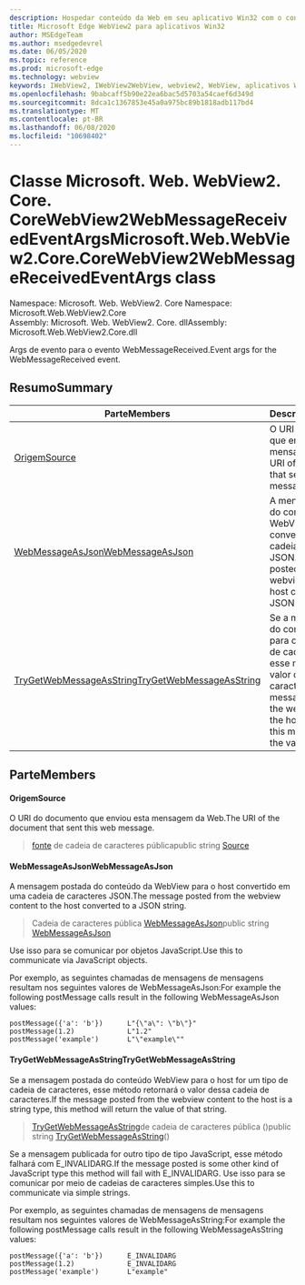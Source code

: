 ```yaml
---
description: Hospedar conteúdo da Web em seu aplicativo Win32 com o controle WebView2 do Microsoft Edge
title: Microsoft Edge WebView2 para aplicativos Win32
author: MSEdgeTeam
ms.author: msedgedevrel
ms.date: 06/05/2020
ms.topic: reference
ms.prod: microsoft-edge
ms.technology: webview
keywords: IWebView2, IWebView2WebView, webview2, WebView, aplicativos Win32, Win32, Edge, ICoreWebView2, ICoreWebView2Controller, controle do navegador, HTML Edge
ms.openlocfilehash: 9babcaff5b90e22ea6bac5d5703a54caef6d349d
ms.sourcegitcommit: 8dca1c1367853e45a0a975bc89b1818adb117bd4
ms.translationtype: MT
ms.contentlocale: pt-BR
ms.lasthandoff: 06/08/2020
ms.locfileid: "10698402"
---
```

# <span data-ttu-id="f69ac-104">Classe Microsoft. Web. WebView2. Core. CoreWebView2WebMessageReceivedEventArgs</span><span class="sxs-lookup"><span data-stu-id="f69ac-104">Microsoft.Web.WebView2.Core.CoreWebView2WebMessageReceivedEventArgs class</span></span> 

<span data-ttu-id="f69ac-105">Namespace: Microsoft. Web. WebView2. Core </span><span class="sxs-lookup"><span data-stu-id="f69ac-105">Namespace: Microsoft.Web.WebView2.Core</span></span>\
<span data-ttu-id="f69ac-106">Assembly: Microsoft. Web. WebView2. Core. dll</span><span class="sxs-lookup"><span data-stu-id="f69ac-106">Assembly: Microsoft.Web.WebView2.Core.dll</span></span>

<span data-ttu-id="f69ac-107">Args de evento para o evento WebMessageReceived.</span><span class="sxs-lookup"><span data-stu-id="f69ac-107">Event args for the WebMessageReceived event.</span></span>

## <span data-ttu-id="f69ac-108">Resumo</span><span class="sxs-lookup"><span data-stu-id="f69ac-108">Summary</span></span>

 <span data-ttu-id="f69ac-109">Parte</span><span class="sxs-lookup"><span data-stu-id="f69ac-109">Members</span></span>                        | <span data-ttu-id="f69ac-110">Descrições</span><span class="sxs-lookup"><span data-stu-id="f69ac-110">Descriptions</span></span>
--------------------------------|---------------------------------------------
[<span data-ttu-id="f69ac-111">Origem</span><span class="sxs-lookup"><span data-stu-id="f69ac-111">Source</span></span>](#source) | <span data-ttu-id="f69ac-112">O URI do documento que enviou esta mensagem da Web.</span><span class="sxs-lookup"><span data-stu-id="f69ac-112">The URI of the document that sent this web message.</span></span>
[<span data-ttu-id="f69ac-113">WebMessageAsJson</span><span class="sxs-lookup"><span data-stu-id="f69ac-113">WebMessageAsJson</span></span>](#webmessageasjson) | <span data-ttu-id="f69ac-114">A mensagem postada do conteúdo da WebView para o host convertido em uma cadeia de caracteres JSON.</span><span class="sxs-lookup"><span data-stu-id="f69ac-114">The message posted from the webview content to the host converted to a JSON string.</span></span>
[<span data-ttu-id="f69ac-115">TryGetWebMessageAsString</span><span class="sxs-lookup"><span data-stu-id="f69ac-115">TryGetWebMessageAsString</span></span>](#trygetwebmessageasstring) | <span data-ttu-id="f69ac-116">Se a mensagem postada do conteúdo WebView para o host for um tipo de cadeia de caracteres, esse método retornará o valor dessa cadeia de caracteres.</span><span class="sxs-lookup"><span data-stu-id="f69ac-116">If the message posted from the webview content to the host is a string type, this method will return the value of that string.</span></span>

## <span data-ttu-id="f69ac-117">Parte</span><span class="sxs-lookup"><span data-stu-id="f69ac-117">Members</span></span>

#### <span data-ttu-id="f69ac-118">Origem</span><span class="sxs-lookup"><span data-stu-id="f69ac-118">Source</span></span> 

<span data-ttu-id="f69ac-119">O URI do documento que enviou esta mensagem da Web.</span><span class="sxs-lookup"><span data-stu-id="f69ac-119">The URI of the document that sent this web message.</span></span>

> <span data-ttu-id="f69ac-120">[fonte](#source) de cadeia de caracteres pública</span><span class="sxs-lookup"><span data-stu-id="f69ac-120">public string [Source](#source)</span></span>

#### <span data-ttu-id="f69ac-121">WebMessageAsJson</span><span class="sxs-lookup"><span data-stu-id="f69ac-121">WebMessageAsJson</span></span> 

<span data-ttu-id="f69ac-122">A mensagem postada do conteúdo da WebView para o host convertido em uma cadeia de caracteres JSON.</span><span class="sxs-lookup"><span data-stu-id="f69ac-122">The message posted from the webview content to the host converted to a JSON string.</span></span>

> <span data-ttu-id="f69ac-123">Cadeia de caracteres pública [WebMessageAsJson](#webmessageasjson)</span><span class="sxs-lookup"><span data-stu-id="f69ac-123">public string [WebMessageAsJson](#webmessageasjson)</span></span>

<span data-ttu-id="f69ac-124">Use isso para se comunicar por objetos JavaScript.</span><span class="sxs-lookup"><span data-stu-id="f69ac-124">Use this to communicate via JavaScript objects.</span></span>

<span data-ttu-id="f69ac-125">Por exemplo, as seguintes chamadas de mensagens de mensagens resultam nos seguintes valores de WebMessageAsJson:</span><span class="sxs-lookup"><span data-stu-id="f69ac-125">For example the following postMessage calls result in the following WebMessageAsJson values:</span></span>

```
postMessage({'a': 'b'})      L"{\"a\": \"b\"}"
postMessage(1.2)             L"1.2"
postMessage('example')       L"\"example\""
```

#### <span data-ttu-id="f69ac-126">TryGetWebMessageAsString</span><span class="sxs-lookup"><span data-stu-id="f69ac-126">TryGetWebMessageAsString</span></span> 

<span data-ttu-id="f69ac-127">Se a mensagem postada do conteúdo WebView para o host for um tipo de cadeia de caracteres, esse método retornará o valor dessa cadeia de caracteres.</span><span class="sxs-lookup"><span data-stu-id="f69ac-127">If the message posted from the webview content to the host is a string type, this method will return the value of that string.</span></span>

> <span data-ttu-id="f69ac-128">[TryGetWebMessageAsString](#trygetwebmessageasstring)de cadeia de caracteres pública ()</span><span class="sxs-lookup"><span data-stu-id="f69ac-128">public string [TryGetWebMessageAsString](#trygetwebmessageasstring)()</span></span>

<span data-ttu-id="f69ac-129">Se a mensagem publicada for outro tipo de tipo JavaScript, esse método falhará com E_INVALIDARG.</span><span class="sxs-lookup"><span data-stu-id="f69ac-129">If the message posted is some other kind of JavaScript type this method will fail with E_INVALIDARG.</span></span> <span data-ttu-id="f69ac-130">Use isso para se comunicar por meio de cadeias de caracteres simples.</span><span class="sxs-lookup"><span data-stu-id="f69ac-130">Use this to communicate via simple strings.</span></span>

<span data-ttu-id="f69ac-131">Por exemplo, as seguintes chamadas de mensagens de mensagens resultam nos seguintes valores de WebMessageAsString:</span><span class="sxs-lookup"><span data-stu-id="f69ac-131">For example the following postMessage calls result in the following WebMessageAsString values:</span></span>

```
postMessage({'a': 'b'})      E_INVALIDARG
postMessage(1.2)             E_INVALIDARG
postMessage('example')       L"example"
```

